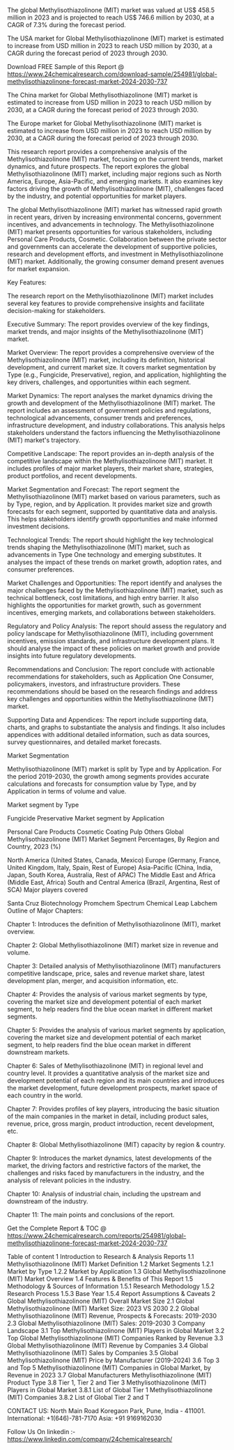 The global Methylisothiazolinone (MIT) market was valued at US$ 458.5 million in 2023 and is projected to reach US$ 746.6 million by 2030, at a CAGR of 7.3% during the forecast period.

The USA market for Global Methylisothiazolinone (MIT) market is estimated to increase from USD million in 2023 to reach USD million by 2030, at a CAGR during the forecast period of 2023 through 2030.

Download FREE Sample of this Report @ https://www.24chemicalresearch.com/download-sample/254981/global-methylisothiazolinone-forecast-market-2024-2030-737

The China market for Global Methylisothiazolinone (MIT) market is estimated to increase from USD million in 2023 to reach USD million by 2030, at a CAGR during the forecast period of 2023 through 2030.

The Europe market for Global Methylisothiazolinone (MIT) market is estimated to increase from USD million in 2023 to reach USD million by 2030, at a CAGR during the forecast period of 2023 through 2030.

This research report provides a comprehensive analysis of the Methylisothiazolinone (MIT) market, focusing on the current trends, market dynamics, and future prospects. The report explores the global Methylisothiazolinone (MIT) market, including major regions such as North America, Europe, Asia-Pacific, and emerging markets. It also examines key factors driving the growth of Methylisothiazolinone (MIT), challenges faced by the industry, and potential opportunities for market players.

The global Methylisothiazolinone (MIT) market has witnessed rapid growth in recent years, driven by increasing environmental concerns, government incentives, and advancements in technology. The Methylisothiazolinone (MIT) market presents opportunities for various stakeholders, including Personal Care Products, Cosmetic. Collaboration between the private sector and governments can accelerate the development of supportive policies, research and development efforts, and investment in Methylisothiazolinone (MIT) market. Additionally, the growing consumer demand present avenues for market expansion.

Key Features:

The research report on the Methylisothiazolinone (MIT) market includes several key features to provide comprehensive insights and facilitate decision-making for stakeholders.

Executive Summary: The report provides overview of the key findings, market trends, and major insights of the Methylisothiazolinone (MIT) market.

Market Overview: The report provides a comprehensive overview of the Methylisothiazolinone (MIT) market, including its definition, historical development, and current market size. It covers market segmentation by Type (e.g., Fungicide, Preservative), region, and application, highlighting the key drivers, challenges, and opportunities within each segment.

Market Dynamics: The report analyses the market dynamics driving the growth and development of the Methylisothiazolinone (MIT) market. The report includes an assessment of government policies and regulations, technological advancements, consumer trends and preferences, infrastructure development, and industry collaborations. This analysis helps stakeholders understand the factors influencing the Methylisothiazolinone (MIT) market's trajectory.

Competitive Landscape: The report provides an in-depth analysis of the competitive landscape within the Methylisothiazolinone (MIT) market. It includes profiles of major market players, their market share, strategies, product portfolios, and recent developments.

Market Segmentation and Forecast: The report segment the Methylisothiazolinone (MIT) market based on various parameters, such as by Type, region, and by Application. It provides market size and growth forecasts for each segment, supported by quantitative data and analysis. This helps stakeholders identify growth opportunities and make informed investment decisions.

Technological Trends: The report should highlight the key technological trends shaping the Methylisothiazolinone (MIT) market, such as advancements in Type One technology and emerging substitutes. It analyses the impact of these trends on market growth, adoption rates, and consumer preferences.

Market Challenges and Opportunities: The report identify and analyses the major challenges faced by the Methylisothiazolinone (MIT) market, such as technical bottleneck, cost limitations, and high entry barrier. It also highlights the opportunities for market growth, such as government incentives, emerging markets, and collaborations between stakeholders.

Regulatory and Policy Analysis: The report should assess the regulatory and policy landscape for Methylisothiazolinone (MIT), including government incentives, emission standards, and infrastructure development plans. It should analyse the impact of these policies on market growth and provide insights into future regulatory developments.

Recommendations and Conclusion: The report conclude with actionable recommendations for stakeholders, such as Application One Consumer, policymakers, investors, and infrastructure providers. These recommendations should be based on the research findings and address key challenges and opportunities within the Methylisothiazolinone (MIT) market.

Supporting Data and Appendices: The report include supporting data, charts, and graphs to substantiate the analysis and findings. It also includes appendices with additional detailed information, such as data sources, survey questionnaires, and detailed market forecasts.

Market Segmentation

Methylisothiazolinone (MIT) market is split by Type and by Application. For the period 2019-2030, the growth among segments provides accurate calculations and forecasts for consumption value by Type, and by Application in terms of volume and value.

Market segment by Type

Fungicide
Preservative
Market segment by Application

Personal Care Products
Cosmetic
Coating
Pulp
Others
Global Methylisothiazolinone (MIT) Market Segment Percentages, By Region and Country, 2023 (%)

North America (United States, Canada, Mexico)
Europe (Germany, France, United Kingdom, Italy, Spain, Rest of Europe)
Asia-Pacific (China, India, Japan, South Korea, Australia, Rest of APAC)
The Middle East and Africa (Middle East, Africa)
South and Central America (Brazil, Argentina, Rest of SCA)
Major players covered

Santa Cruz Biotechnology
Promchem
Spectrum Chemical
Leap Labchem
Outline of Major Chapters:

Chapter 1: Introduces the definition of Methylisothiazolinone (MIT), market overview.

Chapter 2: Global Methylisothiazolinone (MIT) market size in revenue and volume.

Chapter 3: Detailed analysis of Methylisothiazolinone (MIT) manufacturers competitive landscape, price, sales and revenue market share, latest development plan, merger, and acquisition information, etc.

Chapter 4: Provides the analysis of various market segments by type, covering the market size and development potential of each market segment, to help readers find the blue ocean market in different market segments.

Chapter 5: Provides the analysis of various market segments by application, covering the market size and development potential of each market segment, to help readers find the blue ocean market in different downstream markets.

Chapter 6: Sales of Methylisothiazolinone (MIT) in regional level and country level. It provides a quantitative analysis of the market size and development potential of each region and its main countries and introduces the market development, future development prospects, market space of each country in the world.

Chapter 7: Provides profiles of key players, introducing the basic situation of the main companies in the market in detail, including product sales, revenue, price, gross margin, product introduction, recent development, etc.

Chapter 8: Global Methylisothiazolinone (MIT) capacity by region & country.

Chapter 9: Introduces the market dynamics, latest developments of the market, the driving factors and restrictive factors of the market, the challenges and risks faced by manufacturers in the industry, and the analysis of relevant policies in the industry.

Chapter 10: Analysis of industrial chain, including the upstream and downstream of the industry.

Chapter 11: The main points and conclusions of the report.

Get the Complete Report & TOC @ https://www.24chemicalresearch.com/reports/254981/global-methylisothiazolinone-forecast-market-2024-2030-737

Table of content
1 Introduction to Research & Analysis Reports
1.1 Methylisothiazolinone (MIT) Market Definition
1.2 Market Segments
1.2.1 Market by Type
1.2.2 Market by Application
1.3 Global Methylisothiazolinone (MIT) Market Overview
1.4 Features & Benefits of This Report
1.5 Methodology & Sources of Information
1.5.1 Research Methodology
1.5.2 Research Process
1.5.3 Base Year
1.5.4 Report Assumptions & Caveats
2 Global Methylisothiazolinone (MIT) Overall Market Size
2.1 Global Methylisothiazolinone (MIT) Market Size: 2023 VS 2030
2.2 Global Methylisothiazolinone (MIT) Revenue, Prospects & Forecasts: 2019-2030
2.3 Global Methylisothiazolinone (MIT) Sales: 2019-2030
3 Company Landscape
3.1 Top Methylisothiazolinone (MIT) Players in Global Market
3.2 Top Global Methylisothiazolinone (MIT) Companies Ranked by Revenue
3.3 Global Methylisothiazolinone (MIT) Revenue by Companies
3.4 Global Methylisothiazolinone (MIT) Sales by Companies
3.5 Global Methylisothiazolinone (MIT) Price by Manufacturer (2019-2024)
3.6 Top 3 and Top 5 Methylisothiazolinone (MIT) Companies in Global Market, by Revenue in 2023
3.7 Global Manufacturers Methylisothiazolinone (MIT) Product Type
3.8 Tier 1, Tier 2 and Tier 3 Methylisothiazolinone (MIT) Players in Global Market
3.8.1 List of Global Tier 1 Methylisothiazolinone (MIT) Companies
3.8.2 List of Global Tier 2 and T

CONTACT US:
North Main Road Koregaon Park, Pune, India - 411001.
International: +1(646)-781-7170
Asia: +91 9169162030

Follow Us On linkedin :- https://www.linkedin.com/company/24chemicalresearch/
